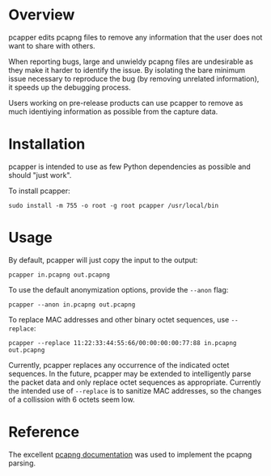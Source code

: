 # Overview

pcapper edits pcapng files to remove any information that the user does not
want to share with others.

When reporting bugs, large and unwieldy pcapng files are undesirable as they
make it harder to identify the issue. By isolating the bare minimum issue
necessary to reproduce the bug (by removing unrelated information), it speeds
up the debugging process.

Users working on pre-release products can use pcapper to remove as much
identiying information as possible from the capture data.

# Installation

pcapper is intended to use as few Python dependencies as possible and should
"just work".

To install pcapper:

    sudo install -m 755 -o root -g root pcapper /usr/local/bin

# Usage

By default, pcapper will just copy the input to the output:

    pcapper in.pcapng out.pcapng

To use the default anonymization options, provide the `--anon` flag:

    pcapper --anon in.pcapng out.pcapng

To replace MAC addresses and other binary octet sequences, use `--replace`:

    pcapper --replace 11:22:33:44:55:66/00:00:00:00:77:88 in.pcapng out.pcapng

Currently, pcapper replaces any occurrence of the indicated octet sequences. In
the future, pcapper may be extended to intelligently parse the packet data and
only replace octet sequences as appropriate. Currently the intended use of
`--replace` is to sanitize MAC addresses, so the changes of a collission with 6
octets seem low.

# Reference

The excellent [pcapng documentation](https://github.com/pcapng/pcapng) was used
to implement the pcapng parsing.
